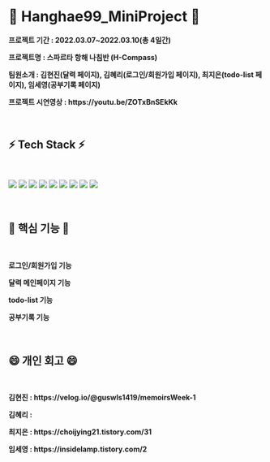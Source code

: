 # 🌱 Hanghae99_MiniProject 🌱

<p><strong>프로젝트 기간 : 2022.03.07~2022.03.10(총 4일간)</strong></p>
<p><strong>프로젝트명 : 스파르타 항해 나침반 (H-Compass)</strong></p>
<p><strong>팀원소개 : 김현진(달력 페이지), 김혜리(로그인/회원가입 페이지), 최지은(todo-list 페이지), 임세영(공부기록 페이지)</strong></p>
<p><strong>프로젝트 시연영상 : https://youtu.be/ZOTxBnSEkKk</strong></p>
<br>
<h2><strong>⚡ Tech Stack ⚡</strong></h2>
</br>
<p><img src="https://img.shields.io/badge/Html-E34F26?style=flat-square&logo=Html5&logoColor=white"/> <img src="https://img.shields.io/badge/CSS-1572B6?style=flat-square&logo=CSS3&logoColor=white"/> <img src="https://img.shields.io/badge/JavaScript-F7DF1E?style=flat-square&logo=JavaScript&logoColor=white"/> <img src="https://img.shields.io/badge/Python-3776AB?style=flat-square&logo=Python&logoColor=white"/> <img src="https://img.shields.io/badge/MongoDB-47A248?style=flat-square&logo=MongoDB&logoColor=white"/> <img src="https://img.shields.io/badge/Flask-000000?style=flat-square&logo=Flask&logoColor=white"/> <img src="https://img.shields.io/badge/Jinja-B41717?style=flat-square&logo=Jinja&logoColor=white"/> <img src="https://img.shields.io/badge/Linux-FCC624?style=flat-square&logo=Linux&logoColor=white"/> <img src="https://img.shields.io/badge/AWS-003366?style=flat-square&logo=AWS&logoColor=white"/></p>
<br>
<h2><strong>🔭 핵심 기능 🔭</strong></h2>
</br>
<p><strong>로그인/회원가입 기능</strong></p>
<p><strong>달력 메인페이지 기능</strong></p>
<p><strong>todo-list 기능</strong></p>
<p><strong>공부기록 기능</strong></p>
<br>
<h2><strong>😄 개인 회고 😄</strong></h2>
</br>
<p><strong>김현진 : https://velog.io/@guswls1419/memoirsWeek-1</strong></p>
<p><strong>김혜리 : </strong></p>
<p><strong>최지은 : https://choijying21.tistory.com/31</strong></p>
<p><strong>임세영 : https://insidelamp.tistory.com/2
